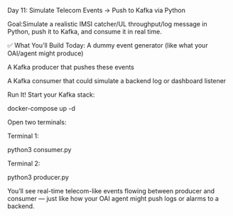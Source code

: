 Day 11: Simulate Telecom Events → Push to Kafka via Python

Goal:Simulate a realistic IMSI catcher/UL throughput/log message in Python, push it to Kafka, and consume it in real time.

✅ What You’ll Build Today:
A dummy event generator (like what your OAI/agent might produce)

A Kafka producer that pushes these events

A Kafka consumer that could simulate a backend log or dashboard listener


Run It!
Start your Kafka stack:

docker-compose up -d

Open two terminals:

Terminal 1:

python3 consumer.py 

Terminal 2:

python3 producer.py


You’ll see real-time telecom-like events flowing between producer and consumer — just like how your OAI agent might push logs or alarms to a backend.


